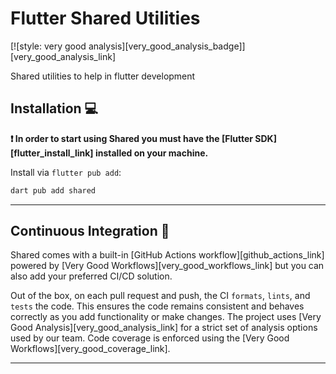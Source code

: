 # Flutter Shared Utilities

[![style: very good analysis][very_good_analysis_badge]][very_good_analysis_link]

Shared utilities to help in flutter development

## Installation 💻

**❗ In order to start using Shared you must have the [Flutter SDK][flutter_install_link] installed on your machine.**

Install via `flutter pub add`:

```sh
dart pub add shared
```

---

## Continuous Integration 🤖

Shared comes with a built-in [GitHub Actions workflow][github_actions_link] powered by [Very Good Workflows][very_good_workflows_link] but you can also add your preferred CI/CD solution.

Out of the box, on each pull request and push, the CI `formats`, `lints`, and `tests` the code. This ensures the code remains consistent and behaves correctly as you add functionality or make changes. The project uses [Very Good Analysis][very_good_analysis_link] for a strict set of analysis options used by our team. Code coverage is enforced using the [Very Good Workflows][very_good_coverage_link].

---
